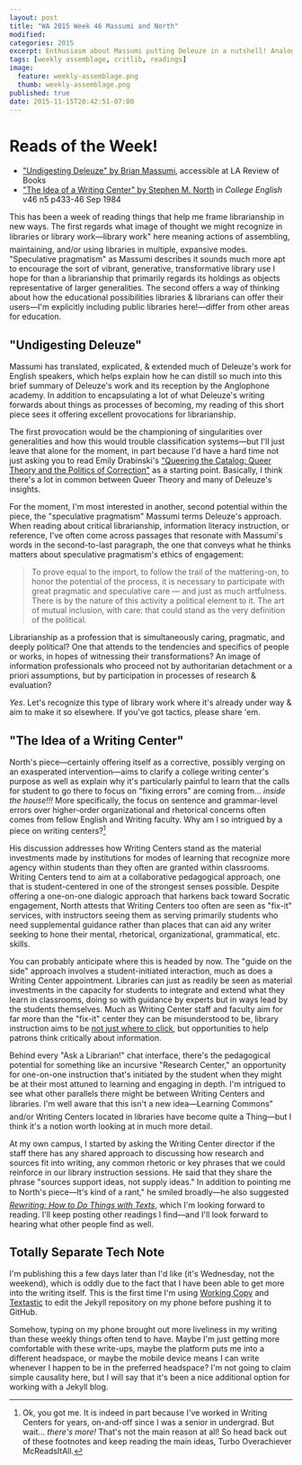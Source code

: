 ```yaml
---
layout: post
title: "WA 2015 Week 46 Massumi and North"
modified:
categories: 2015
excerpt: Enthusiasm about Massumi putting Deleuze in a nutshell! Analogies between the pedagogy & structural place of Writing Centers & libraries! Jekyll on the Run!
tags: [weekly assemblage, critlib, readings]
image:
  feature: weekly-assemblage.png
  thumb: weekly-assemblage.png
published: true
date: 2015-11-15T20:42:51-07:00
---
```

# Reads of the Week!   

- ["Undigesting Deleuze" by Brian Massumi](https://lareviewofbooks.org/essay/undigesting-deleuze/), accessible at LA Review of Books  
- ["The Idea of a Writing Center" by Stephen M. North](http://www.worldcat.org/title/the-idea-of-a-writing-center/oclc/425476890) in _College English_ v46 n5 p433-46 Sep 1984    

This has been a week of reading things that help me frame librarianship in new ways. The first regards what image of thought we might recognize in libraries or library work—&#147;library work" here meaning actions of assembling, maintaining, and/or using libraries in multiple, expansive modes. "Speculative pragmatism" as Massumi describes it sounds much more apt to encourage the sort of vibrant, generative, transformative library use I hope for than a librarianship that primarily regards its holdings as objects representative of larger generalities. The second offers a way of thinking about how the educational possibilities libraries & librarians can offer their users—I'm explicitly including public libraries here!—differ from other areas for education.   

## "Undigesting Deleuze"   

Massumi has translated, explicated, & extended much of Deleuze's work for English speakers, which helps explain how he can distill so much into this brief summary of Deleuze's work and its reception by the Anglophone academy. In addition to encapsulating a lot of what Deleuze's writing forwards about things as processes of becoming, my reading of this short piece sees it offering excellent provocations for librarianship.   

The first provocation would be the championing of singularities over generalities and how this would trouble classification systems—but I'll just leave that alone for the moment, in part because I'd have a hard time not just asking you to read Emily Drabinski's ["Queering the Catalog: Queer Theory and the Politics of Correction"](http://www.jstor.org/stable/info/10.1086/669547) as a starting point. Basically, I think there's a lot in common between Queer Theory and many of Deleuze's insights.   

For the moment, I'm most interested in another, second potential within the piece, the "speculative pragmatism" Massumi terms Deleuze's approach. When reading about critical librarianship, information literacy instruction, or reference, I've often come across passages that resonate with Massumi's words in the second-to-last paragraph, the one that conveys what he thinks matters about speculative pragmatism's ethics of engagement:    

> To prove equal to the import, to follow the trail of the mattering-on, to honor the potential of the process, it is necessary to participate with great pragmatic and speculative care — and just as much artfulness. There is by the nature of this activity a political element to it. The art of mutual inclusion, with care: that could stand as the very definition of the political.   

Librarianship as a profession that is simultaneously caring, pragmatic, and deeply political? One that attends to the tendencies and specifics of people or works, in hopes of witnessing their transformations? An image of information professionals who proceed not by authoritarian detachment or a priori assumptions, but by participation in processes of research & evaluation?   

 _Yes_. Let's recognize this type of library work where it's already under way & aim to make it so elsewhere. If you've got tactics, please share 'em.  

## "The Idea of a Writing Center"   

North's piece—certainly offering itself as a corrective, possibly verging on an exasperated intervention—aims to clarify a college writing center's purpose as well as explain why it's particularly painful to learn that the calls for student to go there to focus on "fixing errors" are coming from… *inside the house!!!* More specifically, the focus on sentence and grammar-level errors over higher-order organizational and rhetorical concerns often comes from fellow English and Writing faculty. Why am I so intrigued by a piece on writing centers?[^ly]  

His discussion addresses how Writing Centers stand as the material investments made by institutions for modes of learning that recognize more agency within students than they often are granted within classrooms. Writing Centers tend to aim at a collaborative pedagogical approach, one that is student-centered in one of the strongest senses possible. Despite offering a one-on-one dialogic approach that harkens back toward Socratic engagement, North attests that Writing Centers too often are seen as "fix-it" services, with instructors seeing them as serving primarily students who need supplemental guidance rather than places that can aid any writer seeking to hone their mental, rhetorical, organizational, grammatical, etc. skills.  

You can probably anticipate where this is headed by now. The "guide on the side" approach involves a student-initiated interaction, much as does a Writing Center appointment. Libraries can just as readily be seen as material investments in the capacity for students to integrate and extend what they learn in classrooms, doing so with guidance by experts but in ways lead by the students themselves. Much as Writing Center staff and faculty aim for far more than the "fix-it" center they can be misunderstood to be, library instruction aims to be [not just where to click](http://www.worldcat.org/title/not-just-where-to-click-teaching-students-how-to-think-about-information/oclc/896127188), but opportunities to help patrons think critically about information.   

[^ly]: Ok, you got me. It is indeed in part because I've worked in Writing Centers for years, on-and-off since I was a senior in undergrad. But wait… *there's more!* That's not the main reason at all! So head back out of these footnotes and keep reading the main ideas, Turbo Overachiever McReadsItAll.   

Behind every "Ask a Librarian!" chat interface, there's the pedagogical potential for something like an incursive "Research Center," an opportunity for one-on-one instruction that's initiated by the student when they might be at their most attuned to learning and engaging in depth. I'm intrigued to see what other parallels there might be between Writing Centers and libraries. I'm well aware that this isn't a new idea—&#147;Learning Commons" and/or Writing Centers located in libraries have become quite a Thing—but I think it's a notion worth looking at in much more detail.    

At my own campus, I started by asking the Writing Center director if the staff there has any shared approach to discussing how research and sources fit into writing, any common rhetoric or key phrases that we could reinforce in our library instruction sessions. He said that they share the phrase "sources support ideas, not supply ideas." In addition to pointing me to North's piece—&#147;It's kind of a rant," he smiled broadly—he also suggested [_Rewriting: How to Do Things with Texts_](https:/worldcat.org/title/rewriting-how-to-do-things-with-texts/oclc/64065881&referer=brief_results), which I'm looking forward to reading. I'll keep posting other readings I find—and I'll look forward to hearing what other people find as well.   

## Totally Separate Tech Note  

I'm publishing this a few days later than I'd like (it's Wednesday, not the weekend), which is oddly due to the fact that I have been able to get more into the writing itself. This is the first time I'm using [Working Copy](http://workingcopyapp.com/) and [Textastic](http://www.textasticapp.com/iphone.html) to edit the Jekyll repository on my phone before pushing it to GitHub.   

Somehow, typing on my phone brought out more liveliness in my writing than these weekly things often tend to have. Maybe I'm just getting more comfortable with these write-ups, maybe the platform puts me into a different headspace, or maybe the mobile device means I can write whenever I happen to be in the preferred headspace? I'm not going to claim simple causality here, but I will say that it's been a nice additional option for working with a Jekyll blog.   
